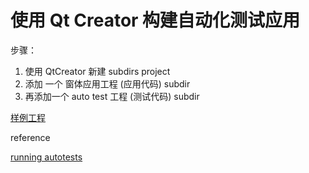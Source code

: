 # 使用 Qt Creator 构建自动化测试应用 



步骤：

1. 使用 QtCreator 新建 subdirs project
2. 添加 一个 窗体应用工程  (应用代码) subdir 
3. 再添加一个 auto test 工程  (测试代码) subdir 

[样例工程](https://github.com/PacktPublishing/Hands-On-High-performance-with-QT/tree/master/Chapter%2011/ExampleSubdirProjectWithTests)



reference 

[running autotests](https://doc.qt.io/qtcreator/creator-autotest.html)